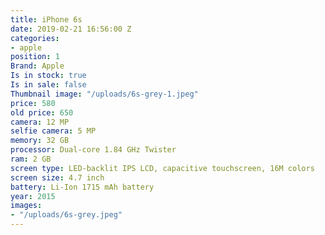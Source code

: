 ```yaml
---
title: iPhone 6s
date: 2019-02-21 16:56:00 Z
categories:
- apple
position: 1
Brand: Apple
Is in stock: true
Is in sale: false
Thumbnail image: "/uploads/6s-grey-1.jpeg"
price: 580
old price: 650
camera: 12 MP
selfie camera: 5 MP
memory: 32 GB
processor: Dual-core 1.84 GHz Twister
ram: 2 GB
screen type: LED-backlit IPS LCD, capacitive touchscreen, 16M colors
screen size: 4.7 inch
battery: Li-Ion 1715 mAh battery
year: 2015
images:
- "/uploads/6s-grey.jpeg"
---
```


